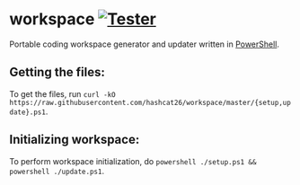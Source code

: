 # workspace [![Tester](https://github.com/hashcat26/workspace/actions/workflows/tester.yml/badge.svg)](https://github.com/hashcat26/workspace/actions/workflows/tester.yml)
Portable coding workspace generator and updater written in [PowerShell](https://www.powershellgallery.com).

Getting the files:
---------------------------------
To get the files, run `curl -kO https://raw.githubusercontent.com/hashcat26/workspace/master/{setup,update}.ps1`.

Initializing workspace:
---------------------------------
To perform workspace initialization, do `powershell ./setup.ps1 && powershell ./update.ps1`.
